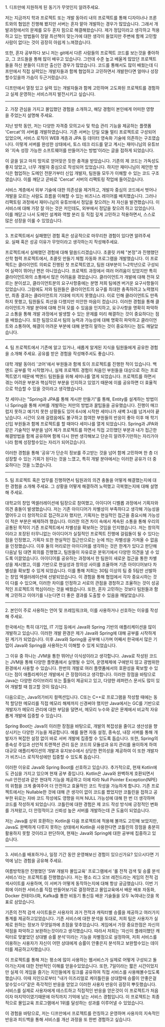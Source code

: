 
1. 디프만에 지원하게 된 동기가 무엇인지 알려주세요.

저는 지금까지 학과 프로젝트 또는 개발 동아리 내의 프로젝트를 통해 디자이너나 프론트와의 협업은 진행해 봤지만 서버는 혼자 맡아 개발하는 경우가 많았습니다. 그래서 개발과정에서의 문제를 모두 혼자 힘으로 해결해왔습니다. 제가 정답이라고 생각하고 적용하고 있는 방법들이 정말 최선책이 맞는가에 대한 생각이 들었지만 주변에 함께 고민할 사람이 없다는 것이 굉장히 아쉽게 느껴졌습니다.

또한, 혼자 공부하다 보니 저는 git에서 다른 사람들의 프로젝트 코드를 보는것을 좋아하고, 그 코드들을 통해 많이 배우고 있습니다. 그런데 수준 높고 배울게 많았던 프로젝트들을 하신 분들이 디프만 출신인 경우가 많았습니다. 코드를 통해서도 많이 배웠는데 디프만에서 직접 실력있는 개발자들과 함께 협업하고 고민하면서 개발한다면 얼마나 성장할수있을까 가슴이 두근거렸습니다. 

디프만에서 열정 있고 실력 있는 개발자들과 함께 고민하며 고도화된 프로젝트를 경험하고 실제 운영하는 서비스까지 발전시키고 싶습니다.

---
2. 가장 관심을 가지고 몰입했던 경험을 소개하고, 해당 경험이 본인에게 어떠한 영향을 주었는지 설명해 주세요.

지난 방학 동안, 저는 다양한 자격증 모의고사 및 학습 관리 기능을 제공하는 플랫폼 'Cercat'의 서버를 개발하였습니다. 기존 서버는 단일 모듈 멀티 프로젝트로 구성되어 있었으며, 서비스 로직이 WEB 계층과 JPA 등 데이터 영속화 기술에 의존하는 구조였습니다. 이렇게 서버를 완성한 상태에서, 토스 테크 리드를 맡고 계시는 재미니님의 유튜브와 '지속 성장 가능한 소프트웨어를 만들어가는 방법'이라는 글을 접하게 되었습니다.

이 글을 읽고 마치 망치로 얻어맞은 듯한 충격을 받았습니다. 기존의 제 코드는 가독성도 좋지 않았고, 너무 개발자 중심으로 작성되어 있었습니다. 하지만 재미니님이 제안한 방식은 협업하는 도메인 전문가부터 신입 개발자, 팀원들 모두가 이해할 수 있는 코드 구조였습니다. 이를 깨닫고 곧바로 'Cercat' 서버의 리팩토링 작업에 들어갔습니다.

서비스 계층에서 외부 기술에 대한 의존성을 제거하고, 개발자 중심의 코드에서 벗어나 개발을 모르는 사람도 흐름을 이해할 수 있는 비즈니스 레이어를 배치했습니다. 그러나 리팩토링 과정에서 재미니님의 유튜브에서 정답을 찾으려는 저 자신을 발견했습니다. 이 서비스에 대해 가장 잘 아는 것은 저인데도, 외부에서 정답을 찾으려 하고 있었습니다. 이를 깨닫고 나서 도메인 설계와 역할 분리 등 직접 깊게 고민하고 적용하면서, 스스로 많은 성장을 이룰 수 있었습니다.

---
3. 프로젝트에서 실패했던 경험 혹은 성공적으로 마무리한 경험이 있다면 알려주세요. 실패 혹은 성공 이유가 무엇이라고 생각하는지 작성해주세요.

프로젝트에서 실패했던 경험에 대해 말씀드리겠습니다. 초콜릿 카페 "본정"과 진행했던 산학 협력 프로젝트에서, 초콜릿 만들기 체험 자동화 프로그램을 개발했습니다. 이 프로젝트는 클라이언트 의뢰로 진행된 첫 프로젝트였고, 팀원 대부분이 1~2학년으로 구성되어 실력이 뛰어난 편은 아니었습니다.
프로젝트 과정에서 여러 어려움이 있었지만 특히 클라이언트와의 소통에서 많은 어려움을 겪었습니다. 클라이언트가 개발에 대해 전혀 모르는 분이셨고, 클라이언트분의 요구사항중에는 분명 저희 팀에겐 버거운 요구사항들이 있었습니다. 
그럼에도 저와 팀원들은 클라이언트의 요구를 최대한 충족하려고 노력했지만, 최종 결과는 클라이언트의 기대에 미치지 못했습니다. 이로 인해 클라이언트도 만족하지 못했고, 팀원들도 최선을 다했지만 미안한 마음이 컸습니다. 
이러한 경험을 통해 클라이언트가 개발 분야에 대해 전혀 모를 수 있음을 인지하고, 요구사항을 명확히 파악하고 소통을 통해 개발 과정에서 발생할 수 있는 문제를 미리 해결하는 것이 중요하다는 점을 배웠습니다. 또한 팀장으로서 팀의 능력과 가능성에 대해 명확히 파악하고 클라이언트와 소통하여, 해결이 어려운 부분에 대해 분명히 말하는 것이 중요하다는 점도 깨달았습니다. 

---

4. 팀 프로젝트에서 기존에 알고 있거나, 새롭게 알게된 지식을 팀원들에게 공유한 경험을 소개해 주세요. 공유를 받은 경험을 작성해주셔도 좋습니다.

대학 개발 동아리 '코어'에서 부원들과 함께 토이 프로젝트를 진행한 적이 있습니다. 백엔드 공부를 막 시작했거나, 실제 프로젝트 경험이 처음인 부원들을 대상으로 하는 프로젝트였기 때문에 백엔드 팀원들을 위해 세미나를 열게 되었습니다. 프로젝트를 하면서 겪는 어려운 부분과 핵심적인 부분을 인지하고 있었기 때문에 이를 공유하면 더 효율적으로 학습할 수 있을 것이라고 생각했습니다.

첫 세미나는 "Spring과 JPA를 통해 게시판 만들기"를 통해, Entity를 설계하는 방법이나 Spring을 통해 서버를 개발하는 저만의 방법과 꿀팁들을 공유했습니다. 진행이 매끄럽지 못하고 예기치 못한 상황들도 있어 6시에 시작한 세미나가 새벽 3시를 넘겨서야 끝났습니다. 시간이 오래 걸렸음에도 불구하고 참여한 부원들의 반응이 좋아 이후 매 학기 신입 부원들과 함께 프로젝트를 할 때마다 세미나를 열게 되었습니다.  Spring과 JPA와 같은 기술적인 부분을 넘어 제가 프로젝트를 하면서 직접 고민했던 부분과 내가 접근한 해결방법을 함께 공유하며 함께 다시 한번 생각해보고 단순히 알려주기만하는 자리가아니라 함께 성장할수있는 자리가 되어갔습니다.

이러한 경험을 통해 '공유'가 단순히 정보를 주고받는 것을 넘어 함께 고민하며 한 층 더 성장할 수 있는 기회가 된다는 것을 느꼈고, 특히 개발 분야에서는 이러한 공유가 더 중요하다는 것을 느꼈습니다.

---
5. 팀 프로젝트 혹은 업무를 진행하면서 팀원과의 의견 충돌을 어떻게 해결했는지에 대한 경험을 소개해 주세요. 그 상황을 어떻게 해결하려 노력했고 극복했는지에 대해 설명해 주세요.

대학교의 창업 엑셀러레이션에 팀장으로 참여했고, 아이디어 디벨롭 과정에서 기획자와 의견 충돌이 발생했습니다. 저는 기존 아이디어가 차별성이 부족하다고 생각해 가능성을 열어두고 더 창의적으로 접근하고자 했지만, 기획자는 현실적인 접근을 중요시해 가능성이 적은 부분은 배제하려 했습니다. 이러한 의견 차이 속에서 계속된 소통을 통해 우리의 공통된 목적이 기존 프로젝트에서 차별성을 확보하는 것임을 인지했습니다. 저는 창의적이라고 포장된 터무니없는 아이디어가 실질적인 프로젝트 진행에 걸림돌이 될 수 있다는 점을 인정했고, 기획자 또한 현실적인 접근만으로는 눈에 띄는 차별성을 가져올 수 없음을 인정했습니다. 이후 둘의 머리로만 아이디어를 생각하는 것은 한계가 있다고 판단해 다음날 팀 대면 회의를 진행했고, 팀원들이 자유로운 분위기에서 다양한 의견을 낼 수 있도록 이끌었습니다. 아이디어를 공유하는 과정에서 한 팀원이 새로운 접근을 통한 차별성을 제시했고, 이를 기반으로 현실성과 창의성 사이를 조율하며 기존 아이디어보다 차별성을 확보할 수 있게 되었습니다. 이를 통해 저희는 30팀 이상의 팀 중 5팀만 선발하는 창업 엑셀러레이션에 선발되었습니다. 이 경험을 통해 협업에서 각자 중요시하는 것이 다를 수 있으며, 이러한 차이를 인정하고 서로의 관점을 경청하고 조율하는 것이 성공적인 프로젝트의 핵심이라는 것을 배웠습니다. 또한, 혼자 고민하는 것보다 팀원들과 함께 고민하고 이야기를 나눈다면 더 좋은 결과를 도출할 수 있음을 깨달았습니다.

---
2. 본인이 주로 사용하는 언어 및 프레임워크와, 이를 사용하거나 선호하는 이유를 작성해 주세요.

한국에서는 특히 대기업, IT 기업 등에서 Java와 Spring 기반의 애플리케이션을 많이 개발하고 있습니다. 이러한 개발 환경은 제가 Java와 Spring에 대해 공부를 시작하게된 계기가 되었습니다. 이후 Java와 Spring을 공부해 나가며 어째서 한국에서 많은 기업이 Java와 Spring을 사용하는지 이해할 수 있게 되었습니다.

그 이유 중 하나는 JVM을 통한 뛰어난 이식성이라고 생각합니다. Java로 작성된 코드는 JVM을 통해 다양한 플랫폼에서 실행될 수 있어, 운영체제에 구애받지 않고 광범위한 환경에서 사용할 수 있습니다. 한번의 개발로 여러 플랫폼에서의 호환성을 확보할 수 있다는 점이 애플리케이션 개발에서 큰 장점이라고 생각합니다. 이러한 장점을 바탕으로 Java는 다양한 라이브러리 또는 툴들이 제공되고 있고, 다양한 레퍼런스 문서도 많이 있어 개발할 때 참고할 것이 많습니다.

다음으로는, Java의가비지 컬렉션입니다. C또는 C++로 프로그램을 작성할 때에는 동적 할당한 메모리를 직접 메모리 해제까지 신경써야 했지만 Java에서는 GC를 기반으로 개발자가 메모리 관리에 대한 부담을 덜면서, 메모리 누수와 같은 문제에서 비교적 자유롭게 개발에 집중할 수 있습니다. 

Spring Boot는 Java의 이러한 장점을 바탕으로, 개발의 복잡성을 줄이고 생산성을 향상시키는 다양한 기능을 제공합니다. 예를 들면 자동 설정, 종속성, 내장 서버를 통해 개발자가 복잡한 설정 없이 바로 서버 개발에 집중할 수 있도록 돕습니다. 또한, Spring의 종속성 주입과 선언적 트랜잭션 관리 등은 코드의 모듈성과 유지 관리를 용이하게 하여 대규모 애플리케이션의 개발과 유지보수에서 상당한 편의성을 제공하여 이 또한 개발자가 비즈니스 로직작성에만 집중할 수 있도록 돕습니다.

이러한 이유로 Java와 Spring Boot를 선호하고 있습니다. 추가적으로, 현재 Kotlin에도 관심을 가지고  있으며 현재 공부 중입니다. Kotlin은 Java와 완벽하게 호환되면서 null 안전성과 같은 현대적 기능을 제공하고 이에 따라 Null Pointer Exception(NPE)의 위험을 크게 줄여주어 더 안전하고 효율적인 코드 작성을 가능하게 합니다.  기존 프로젝트에서는 Nullable한 것에 대해 큰 생각이 없이 코드를 짰었지만 코틀린을 접하고 공부한 뒤로는 자바 코드 작성에도 영향을 미쳐 NULL 가능성에 대해 한 번 더 생각하며 코드를 작성하게 되었습니다. 코틀린에 대한 경험은 제 코드 작성 방식에 긍정적인 변화를 가져왔고, 더 안정적이고 신뢰성 높은 서버를 개발하는데 큰 도움이 되었습니다.

저는 Java를 상위 호환하는 Kotlin을 다음 프로젝트에 적용해 볼까도 고민해 보았지만, Java도 완벽하게 다루지 못하는 상태에서 Kotlin을 사용한다면 코틀린의 장점을 충분히 활용하지 못할 것이라고 판단하여, 현재는 Java와 Spring에 대한 공부에 집중하고 있습니다.

---
3. 서비스를 배포하거나, 일정 기간 동안 운영해보신 경험이 있으신가요? 있으시다면 기억에 남는 경험을 공유해 주세요.

여름방학동안 진행했던 'SW 개발자 몰입교육' 프로그램에서 '롤 전적 검색 및 승률 분석 서비스'라는 프로젝트를 진행했습니다.  저는 평소 리그 오브 레전드라는 게임의 전적 검색사이트를 사용하며, 이 서버가 어떻게 동작하는지에 대해 항상 궁금했습니다. 이번 기회에 이러한 서비스를 직접 만들어보기로 결정하였고 몰입교육에서 배운 배포 자동화, Docker 컨테이너화, Kafka를 통한 비동기 통신등 배운 기술들을 모두 녹여내는것을 목표로 삼았습니다.

기존의 전적 검색 사이트들은 사용자의 과거 전적과 캐릭터별 승률을 제공하고 여러가지 통계를 제공하고있었습니다. 기존 서비스에 대한 분석을 토대로, 저희 팀은 사용자가 실제로 원하는 정보가 무엇일까에 초점을 맞추었습니다. 게임에서 가장 중요한점은 자신의 약점을 파악하고 보완하는것이라고 생각했습니다. 따라서 저희는 '자신이 플레이했던 캐릭터로 맞붙었던 상대별 승률 분석'이라는 기능을 차별점으로 설정하여, 저희 서비스를 이용하는 사용자가 자신이 어떤 상대에게 승률이 안좋은지 분석하고 보완할수있는 데이터를 제공하고자했습니다. 

이 프로젝트를 통해 저는 평소에 많이 사용하는 웹서비스가 실제로 어떻게 구성되고 돌아가는지에 대한 전반적인 이해를 얻을수있었습니다. 또한, 7일이라는 짧은 시간이었지만 실제 이 게임을 즐기는 지인들에게 링크를 공유하여 직접 서비스를 사용해볼수있도록했습니다. 이때 지인으로부터 "내가 이즈리얼로 케이틀린을 상대할때 승률이 안좋은걸 알수있ㅇ다"같은 즉각적인 반응을 얻었고 이러한 사용자 반응이 굉장히 뿌듯했습니다. 서비스를 실제로 사용자에게 테스트하고 직접적인 반응을 얻은것이 이 프로젝트가 처음이자 마지막이였기때문에 아직까지 기억에 남는 서비스 경험입니다. 이 프로젝트는 최종적으로 몰입교육 프로그램에서 1위를 달성하는 성과를 이루어낼 수 있었습니다.

이 경험을 바탕으로, 저는 디프만에서 프로젝트를 런칭하고 운영하며 사용자의 지속적인 반응과 피드백을 통해 서비스를 개선 과정을 또 한번 경험하고 싶습니다. 

